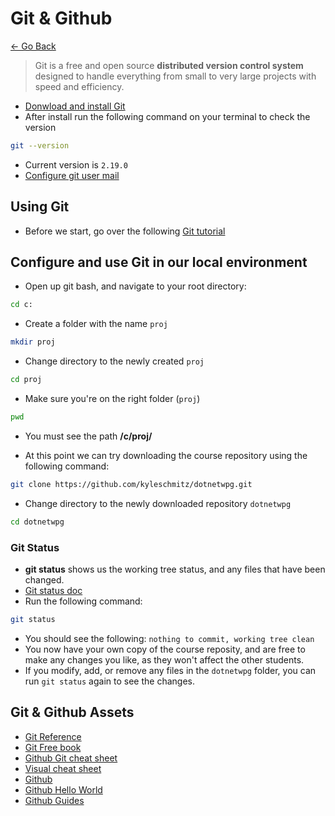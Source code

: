 # Git & Github

[<- Go Back](../README.md)

> Git is a free and open source **distributed version control system** designed to handle everything from small to very large projects with speed and efficiency.

* [Donwload and install Git](https://git-scm.com)
* After install run the following command on your terminal to check the version

```bash
git --version
```

* Current version is `2.19.0`
* [Configure git user mail](https://help.github.com/articles/setting-your-commit-email-address-in-git/)

## Using Git
* Before we start, go over the following [Git tutorial](https://try.github.io/levels/1/challenges/1)

## Configure and use Git in our local environment

* Open up git bash, and navigate to your root directory:
```bash
cd c:
```

* Create a folder with the name `proj`

```bash
mkdir proj
```

* Change directory to the newly created `proj`

```bash
cd proj
```

* Make sure you're on the right folder (`proj`)

```bash
pwd
```
* You must see the path **/c/proj/**

* At this point we can try downloading the course repository using the following command:

```bash
git clone https://github.com/kyleschmitz/dotnetwpg.git
```

* Change directory to the newly downloaded repository `dotnetwpg`
```bash
cd dotnetwpg
```

### Git Status
* **git status** shows us the working tree status, and any files that have been changed.
* [Git status doc](https://git-scm.com/docs/git-status)
* Run the following command:

```bash
git status
```

* You should see the following: `nothing to commit, working tree clean`
* You now have your own copy of the course reposity, and are free to make any changes you like, as they won't affect the other students.
* If you modify, add, or remove any files in the `dotnetwpg` folder, you can run `git status` again to see the changes.


## Git & Github Assets
* [Git Reference](https://git-scm.com/docs)
* [Git Free book](https://git-scm.com/book/en/v2)
* [Github Git cheat sheet](https://services.github.com/on-demand/downloads/github-git-cheat-sheet.pdf)
* [Visual cheat sheet](http://ndpsoftware.com/git-cheatsheet.html#loc=;)
* [Github](https://github.com)
* [Github Hello World](https://guides.github.com/activities/hello-world)
* [Github Guides](https://www.youtube.com/githubguides)
